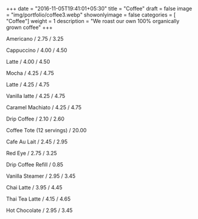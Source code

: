 +++
date = "2016-11-05T19:41:01+05:30"
title = "Coffee"
draft = false
image = "img/portfolio/coffee3.webp"
showonlyimage = false
categories = [ "Coffee"]
weight = 1
description = "We roast our own 100% organically grown coffee"
+++


Americano / 2.75 / 3.25

Cappuccino / 4.00 / 4.50

Latte / 4.00 / 4.50

Mocha / 4.25 / 4.75

Latte / 4.25 / 4.75

Vanilla latte / 4.25 / 4.75

Caramel Machiato / 4.25 / 4.75

Drip Coffee / 2.10 / 2.60

Coffee Tote (12 servings) / 20.00

Cafe Au Lait / 2.45 / 2.95

Red Eye / 2.75 / 3.25

Drip Coffee Refill / 0.85

Vanilla Steamer / 2.95 / 3.45

Chai Latte / 3.95 / 4.45

Thai Tea Latte / 4.15 / 4.65

Hot Chocolate / 2.95 / 3.45